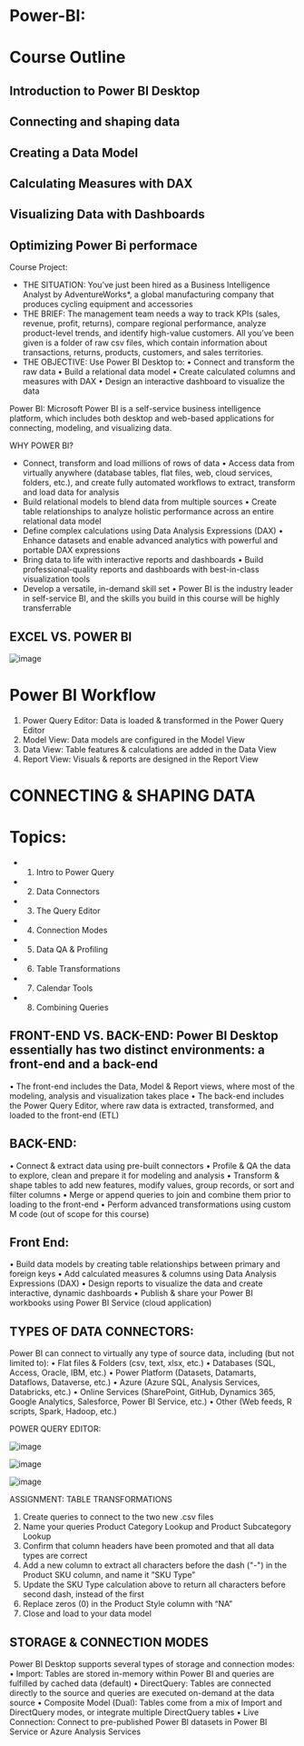 # Power-BI:

# Course Outline
## Introduction to Power BI Desktop
## Connecting and shaping data
## Creating a Data Model
## Calculating Measures with DAX
## Visualizing Data with Dashboards
## Optimizing Power Bi performace

Course Project:

- THE SITUATION: You’ve just been hired as a Business Intelligence Analyst by AdventureWorks*, a global
manufacturing company that produces cycling equipment and accessories
- THE BRIEF: The management team needs a way to track KPIs (sales, revenue, profit, returns), compare
regional performance, analyze product-level trends, and identify high-value customers.
All you’ve been given is a folder of raw csv files, which contain information about
transactions, returns, products, customers, and sales territories.
- THE OBJECTIVE: Use Power BI Desktop to:
• Connect and transform the raw data
• Build a relational data model
• Create calculated columns and measures with DAX
• Design an interactive dashboard to visualize the data

Power BI:
Microsoft Power BI is a self-service business intelligence platform, which includes both desktop and web-based applications for connecting, modeling, and visualizing data.

WHY POWER BI?

- Connect, transform and load millions of rows of data
• Access data from virtually anywhere (database tables, flat files, web, cloud services, folders, etc.), and create fully automated workflows to extract, transform and load data for analysis
- Build relational models to blend data from multiple sources
• Create table relationships to analyze holistic performance across an entire relational data model
- Define complex calculations using Data Analysis Expressions (DAX)
• Enhance datasets and enable advanced analytics with powerful and portable DAX expressions
- Bring data to life with interactive reports and dashboards
• Build professional-quality reports and dashboards with best-in-class visualization tools
- Develop a versatile, in-demand skill set
• Power BI is the industry leader in self-service BI, and the skills you build in this course will be highly transferrable

## EXCEL VS. POWER BI
![image](https://github.com/user-attachments/assets/bcdc9a61-ef8a-468f-abf6-2be5c428e06b)


# Power BI Workflow

1. Power Query Editor: Data is loaded & transformed in the Power Query Editor
2. Model View: Data models are configured in the Model View
3. Data View: Table features & calculations are added in the Data View
4. Report View: Visuals & reports are designed in the Report View

# CONNECTING & SHAPING DATA

# Topics:
- 1. Intro to Power Query
- 2. Data Connectors
- 3. The Query Editor
- 4. Connection Modes
- 5. Data QA & Profiling
- 6. Table Transformations
- 7. Calendar Tools
- 8. Combining Queries

## FRONT-END VS. BACK-END: Power BI Desktop essentially has two distinct environments: a front-end and a back-end
• The front-end includes the Data, Model & Report views, where most of the modeling, analysis and visualization takes place
• The back-end includes the Power Query Editor, where raw data is extracted, transformed, and loaded to the front-end (ETL)

## BACK-END:

• Connect & extract data using pre-built connectors
• Profile & QA the data to explore, clean and prepare it for modeling and analysis
• Transform & shape tables to add new features, modify values, group records, or sort and filter columns
• Merge or append queries to join and combine them prior to loading to the front-end
• Perform advanced transformations using custom M code (out of scope for this course)

## Front End:
• Build data models by creating table relationships between primary and foreign keys
• Add calculated measures & columns using Data Analysis Expressions (DAX)
• Design reports to visualize the data and create interactive, dynamic dashboards
• Publish & share your Power BI workbooks using Power BI Service (cloud application)

## TYPES OF DATA CONNECTORS:

Power BI can connect to virtually any type of source data, including (but not limited to):
• Flat files & Folders (csv, text, xlsx, etc.)
• Databases (SQL, Access, Oracle, IBM, etc.)
• Power Platform (Datasets, Datamarts, Dataflows, Dataverse, etc.)
• Azure (Azure SQL, Analysis Services, Databricks, etc.)
• Online Services (SharePoint, GitHub, Dynamics 365, Google Analytics, Salesforce, Power BI Service, etc.)
• Other (Web feeds, R scripts, Spark, Hadoop, etc.)

POWER QUERY EDITOR: 

![image](https://github.com/user-attachments/assets/1e45db03-6d82-4c1c-a882-e88bfa399fe6)

![image](https://github.com/user-attachments/assets/cfe9f11c-8b94-450e-a184-f382c05758f8)

![image](https://github.com/user-attachments/assets/b4ed49dd-ea91-42e3-969d-6ef4ffaec142)


ASSIGNMENT: TABLE TRANSFORMATIONS

1. Create queries to connect to the two new .csv files
2. Name your queries Product Category Lookup and Product Subcategory Lookup
3. Confirm that column headers have been promoted and that all data types are correct
4. Add a new column to extract all characters before the dash ("-") in the Product SKU column, and name it ”SKU Type”
5. Update the SKU Type calculation above to return all characters before second dash, instead of the first
6. Replace zeros (0) in the Product Style column with “NA”
7. Close and load to your data model

## STORAGE & CONNECTION MODES
Power BI Desktop supports several types of storage and connection modes:
• Import: Tables are stored in-memory within Power BI and queries are fulfilled by cached data (default)
• DirectQuery: Tables are connected directly to the source and queries are executed on-demand at the data source
• Composite Model (Dual): Tables come from a mix of Import and DirectQuery modes, or integrate multiple DirectQuery tables
• Live Connection: Connect to pre-published Power BI datasets in Power BI Service or Azure Analysis Services





